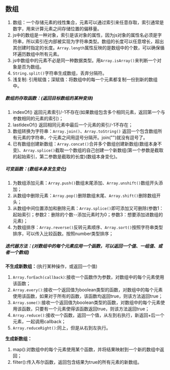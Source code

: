 ## 数组
1. 数组：一个存储元素的线性集合，元素可以通过索引来任意存取，索引通常是数字，用来计算元素之间存储位置的偏移量。
2. js中的数组是一种对象，索引是该对象的属性，因为js对象的属性名必须是字符串，所以索引在内部被实现为字符串类型。数组的长度可以任意增长，超出其创建时指定的长度。`Array.length`属性反映的是数组中的个数，可以确保循环遍历数组中所有元素。
3. js中数组中的元素不必是同一种数据类型。用`Array.isArray()`来判断一个对象是否为数组。
4. `String.split()`字符串生成数组，丢弃分隔符。
5. 浅复制: 引用赋值；深赋值：将数组中的每一个元素都复制一份到新的数组中。

##### 数组的存取函数：(返回目标数组的某种变体)
1. indexOf() 返回元素索引/-1不存在(如果数组包含多个相同元素，返回第一个与参数相同的元素的索引)；
2. lastIdexOf() 返回相同元素中最后一个元素的索引/-1不存在；
3. 数组转换为字符串：`Array.join()`、`Array.toString()` 返回一个包含数组所有元素的字符串，个元素之间用逗号分隔开。join("")就没有逗号了。
4. 已有数组创建新数组：`Array.concat()`合并多个数组创建新数组(数组本身不变)、`Array.splice()`截取一个数组的自己创建一个新数组(第一个参数是截取的起始索引，第二参数是截取的长度)(数组本身变化)。

##### 可变函数：(数组本身发生变化)
1. 为数组添加元素：`Array.push()`数组末尾添加、`Array.unshift()`数组开头添加；
2. 从数组中删除元素：`Array.pop()`删除数组末尾、`Array.shift()`删除数组开头；
3. 从数组中间位置添加和删除元素：`Array.splice()`即可添加又可删除(参数1：起始索引；参数2：删除的个数--添加元素时为0；参数3：想要添加进数组的元素)；
4. 为数组排序：`Array.reverse()`反转元素顺序、`Array.sort()`按照字符串类型排序，可以传入比较函数。按照number类型排序；

##### 迭代器方法：(对数组中的每个元素应用一个函数，可以返回一个值、一组值、或者一个数组)

**不生成新数组：**(执行某种操作，或返回一个值)

1. `Array.forEach(callback)`:接收一个函数作为参数，对数组中的每个元素使用该函数；
2. `Array.every()`:接收一个返回值为boolean类型的函数，对数组中的每个元素使用该函数，如果对于所有的函数，该函数均返回true，则该方法返回true；
3. `Array.some()`:接收一个返回值为boolean类型的函数，对数组中的每个元素使用该函数，只要有一个元素使得该函数返回true，则该方法返回true；
4. `Array.reduce()`:接收一个函数，返回一个值，从左到右执行，新返回+后一个元素，一起调用callback；
5. `Array.reduceRight()`:同上，但是从右到左执行。

**生成新数组：**

1. map():对数组中的每个元素使用某个函数，并将结果映射到一个新的数组中返回；
2. filter():传入布尔函数，返回包含结果为true的所有元素的新数组。
